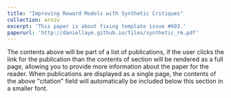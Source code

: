 ```yaml
---
title: "Improving Reward Models with Synthetic Critiques"
collection: arxiv
excerpt: 'This paper is about fixing template issue #693.'
paperurl: 'http://daniellaye.github.io/files/synthetic_rm.pdf'
---
```


The contents above will be part of a list of publications, if the user clicks the link for the publication than the contents of section will be rendered as a full page, allowing you to provide more information about the paper for the reader. When publications are displayed as a single page, the contents of the above "citation" field will automatically be included below this section in a smaller font.
